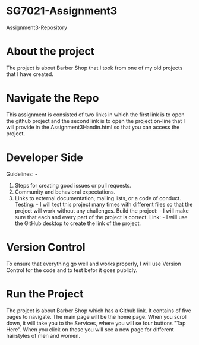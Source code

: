 # SG7021-Assignment3
Assignment3-Repository
# About the project
The project is about Barber Shop that I took from one of my old projects that I have created.
# Navigate the Repo
This assignment is consisted of two links in which the first link is to open the github project and the second link is to open the project on-line that I will provide in the Assignment3Handin.html so that you can access the project.
# Developer Side
Guidelines: -
1. Steps for creating good issues or pull requests.
2. Community and behavioral expectations.
3. Links to external documentation, mailing lists, or a code of conduct.
Testing: - I will test this project many times with different files so that the project will work without any challenges.
Build the project: - I will make sure that each and every part of the project is correct.
Link: - I will use the GitHub desktop to create the link of the project.
# Version Control
To ensure that everything go well and works properly, I will use  Version Control for the code and to test befor it goes publicly.
# Run the Project
The project is about Barber Shop which has a Github link. It contains of five pages to navigate. The main page will be the home page. When you scroll down, it will take you to the Services, where you will se four buttons "Tap Here". When you click on those you will see a new page for different hairstyles of men and women.
